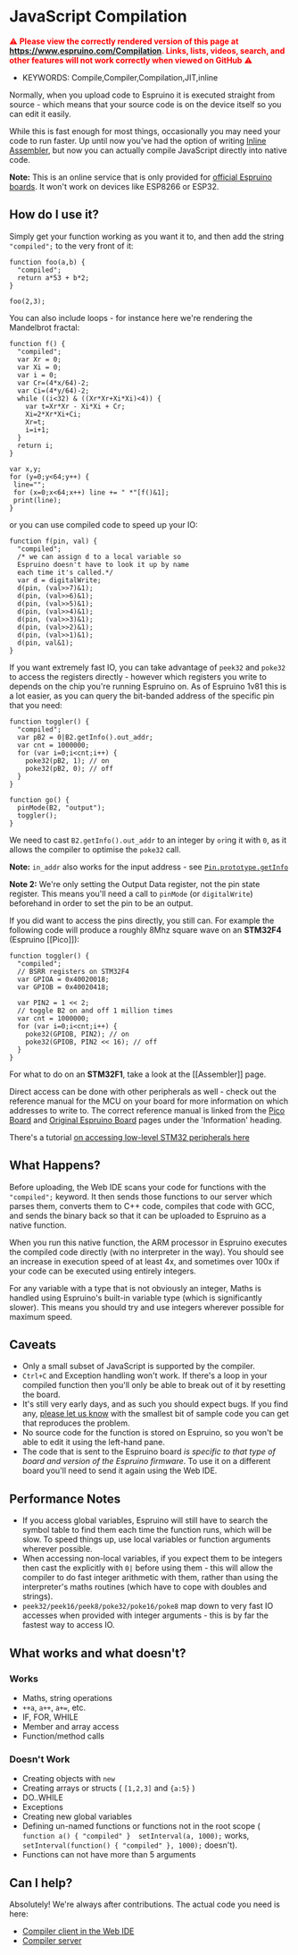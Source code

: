 <!--- Copyright (c) 2013 Gordon Williams, Pur3 Ltd. See the file LICENSE for copying permission. -->
JavaScript Compilation
===================

<span style="color:red">:warning: **Please view the correctly rendered version of this page at https://www.espruino.com/Compilation. Links, lists, videos, search, and other features will not work correctly when viewed on GitHub** :warning:</span>

* KEYWORDS: Compile,Compiler,Compilation,JIT,inline

Normally, when you upload code to Espruino it is executed straight from source - which means that your source code is on the device itself so you can edit it easily.

While this is fast enough for most things, occasionally you may need your code to run faster. Up until now you've had the option of writing [Inline Assembler](/Assembler), but now you can actually compile JavaScript directly into native code.

**Note:** This is an online service that is only provided for [official Espruino boards](/Order). It won't work on devices like ESP8266 or ESP32.


How do I use it?
---------------

Simply get your function working as you want it to, and then add the string `"compiled";` to the very front of it:

```
function foo(a,b) {
  "compiled";
  return a*53 + b*2;
}

foo(2,3);
```

You can also include loops - for instance here we're rendering the Mandelbrot fractal:

```
function f() {
  "compiled";
  var Xr = 0;
  var Xi = 0;
  var i = 0;
  var Cr=(4*x/64)-2;
  var Ci=(4*y/64)-2;
  while ((i<32) & ((Xr*Xr+Xi*Xi)<4)) {
    var t=Xr*Xr - Xi*Xi + Cr;
    Xi=2*Xr*Xi+Ci;
    Xr=t;
    i=i+1;
  }
  return i;
}

var x,y;
for (y=0;y<64;y++) {
 line="";
 for (x=0;x<64;x++) line += " *"[f()&1];
 print(line);
}
```

or you can use compiled code to speed up your IO:

```
function f(pin, val) {
  "compiled";
  /* we can assign d to a local variable so
  Espruino doesn't have to look it up by name
  each time it's called.*/
  var d = digitalWrite;
  d(pin, (val>>7)&1);
  d(pin, (val>>6)&1);
  d(pin, (val>>5)&1);
  d(pin, (val>>4)&1);
  d(pin, (val>>3)&1);
  d(pin, (val>>2)&1);
  d(pin, (val>>1)&1);
  d(pin, val&1);
}
```
If you want extremely fast IO, you can take advantage of `peek32` and `poke32` to access the registers directly - however which registers you write to depends on the chip you're running Espruino on. As of Espruino 1v81 this is a lot easier, as you can query the bit-banded address of the specific pin that you need:

```
function toggler() {
  "compiled";
  var pB2 = 0|B2.getInfo().out_addr;
  var cnt = 1000000;
  for (var i=0;i<cnt;i++) {
    poke32(pB2, 1); // on
    poke32(pB2, 0); // off
  }
}

function go() {
  pinMode(B2, "output");
  toggler();
}
```

We need to cast `B2.getInfo().out_addr` to an integer by `or`ing it with `0`, as it allows the compiler to optimise the `poke32` call.

**Note:** `in_addr` also works for the input address - see [`Pin.prototype.getInfo`](/Reference#l_Pin_getInfo)

**Note 2:** We're only setting the Output Data register, not the pin state register. This means you'll need a call to `pinMode` (or `digitalWrite`) beforehand in order to set the pin to be an output.

If you did want to access the pins directly, you still can. For example the following code will produce a roughly 8Mhz square wave on an **STM32F4** (Espruino [[Pico]]):

```
function toggler() {
  "compiled";
  // BSRR registers on STM32F4
  var GPIOA = 0x40020018;
  var GPIOB = 0x40020418;

  var PIN2 = 1 << 2;
  // toggle B2 on and off 1 million times
  var cnt = 1000000;
  for (var i=0;i<cnt;i++) {
    poke32(GPIOB, PIN2); // on
    poke32(GPIOB, PIN2 << 16); // off
  }
}
```

For what to do on an **STM32F1**, take a look at the [[Assembler]] page.

Direct access can be done with other peripherals as well - check out the reference manual for the MCU on your board for more information on which addresses to write to. The correct reference manual is linked from the [Pico Board](/Pico) and [Original Espruino Board](/EspruinoBoard) pages under the 'Information' heading.

There's a tutorial [on accessing low-level STM32 peripherals here](/STM32+Peripherals)


What Happens?
-----------

Before uploading, the Web IDE scans your code for functions with the `"compiled";` keyword. It then sends those functions to our server which parses them, converts them to C++ code, compiles that code with GCC, and sends the binary back so that it can be uploaded to Espruino as a native function.

When you run this native function, the ARM processor in Espruino executes the compiled code directly (with no interpreter in the way). You should see an increase in execution speed of at least 4x, and sometimes over 100x if your code can be executed using entirely integers.

For any variable with a type that is not obviously an integer, Maths is handled using Espruino's built-in variable type (which is significantly slower). This means you should try and use integers wherever possible for maximum speed.


Caveats
------

* Only a small subset of JavaScript is supported by the compiler.
* `Ctrl+C` and Exception handling won't work. If there's a loop in your compiled function then you'll only be able to break out of it by resetting the board.
* It's still very early days, and as such you should expect bugs. If you find any, [please let us know](https://github.com/gfwilliams/EspruinoCompiler/issues) with the smallest bit of sample code you can get that reproduces the problem.
* No source code for the function is stored on Espruino, so you won't be able to edit it using the left-hand pane.
* The code that is sent to the Espruino board *is specific to that type of board and version of the Espruino firmware*. To use it on a different board you'll need to send it again using the Web IDE.


Performance Notes
---------------

* If you access global variables, Espruino will still have to search the symbol table to find them each time the function runs, which will be slow. To speed things up, use local variables or function arguments wherever possible.
* When accessing non-local variables, if you expect them to be integers then cast the explicitly with `0|` before using them - this will allow the compiler to do fast integer arithmetic with them, rather than using the interpreter's maths routines (which have to cope with doubles and strings).
* `peek32/peek16/peek8/poke32/poke16/poke8` map down to very fast IO accesses when provided with integer arguments - this is by far the fastest way to access IO.


What works and what doesn't?
----------------------------

### Works

* Maths, string operations
* `++a`, `a++`, `a+=`, etc.
* IF, FOR, WHILE
* Member and array access
* Function/method calls

### Doesn't Work

* Creating objects with `new`
* Creating arrays or structs ( `[1,2,3]` and `{a:5}` )
* DO..WHILE
* Exceptions
* Creating new global variables
* Defining un-named functions or functions not in the root scope ( `function a() { "compiled" }  setInterval(a, 1000);` works, `setInterval(function() { "compiled" }, 1000);` doesn't).
* Functions can not have more than 5 arguments


Can I help?
-----------

Absolutely! We're always after contributions. The actual code you need is here:

* [Compiler client in the Web IDE](https://github.com/espruino/EspruinoTools/blob/gh-pages/plugins/compiler.js)
* [Compiler server](https://github.com/gfwilliams/EspruinoCompiler)
